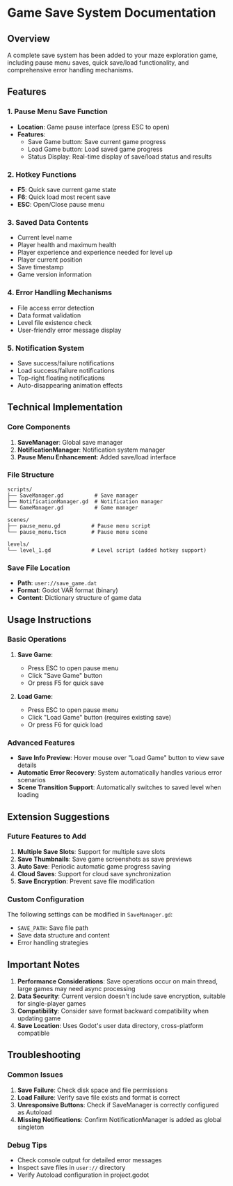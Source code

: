 # Game Save System Documentation

## Overview
A complete save system has been added to your maze exploration game, including pause menu saves, quick save/load functionality, and comprehensive error handling mechanisms.

## Features

### 1. Pause Menu Save Function
- **Location**: Game pause interface (press ESC to open)
- **Features**: 
  - Save Game button: Save current game progress
  - Load Game button: Load saved game progress
  - Status Display: Real-time display of save/load status and results

### 2. Hotkey Functions
- **F5**: Quick save current game state
- **F6**: Quick load most recent save
- **ESC**: Open/Close pause menu

### 3. Saved Data Contents
- Current level name
- Player health and maximum health
- Player experience and experience needed for level up
- Player current position
- Save timestamp
- Game version information

### 4. Error Handling Mechanisms
- File access error detection
- Data format validation
- Level file existence check
- User-friendly error message display

### 5. Notification System
- Save success/failure notifications
- Load success/failure notifications
- Top-right floating notifications
- Auto-disappearing animation effects

## Technical Implementation

### Core Components
1. **SaveManager**: Global save manager
2. **NotificationManager**: Notification system manager
3. **Pause Menu Enhancement**: Added save/load interface

### File Structure
```
scripts/
├── SaveManager.gd          # Save manager
├── NotificationManager.gd  # Notification manager
└── GameManager.gd          # Game manager

scenes/
├── pause_menu.gd          # Pause menu script
└── pause_menu.tscn        # Pause menu scene

levels/
└── level_1.gd             # Level script (added hotkey support)
```

### Save File Location
- **Path**: `user://save_game.dat`
- **Format**: Godot VAR format (binary)
- **Content**: Dictionary structure of game data

## Usage Instructions

### Basic Operations
1. **Save Game**: 
   - Press ESC to open pause menu
   - Click "Save Game" button
   - Or press F5 for quick save

2. **Load Game**:
   - Press ESC to open pause menu
   - Click "Load Game" button (requires existing save)
   - Or press F6 for quick load

### Advanced Features
- **Save Info Preview**: Hover mouse over "Load Game" button to view save details
- **Automatic Error Recovery**: System automatically handles various error scenarios
- **Scene Transition Support**: Automatically switches to saved level when loading

## Extension Suggestions

### Future Features to Add
1. **Multiple Save Slots**: Support for multiple save slots
2. **Save Thumbnails**: Save game screenshots as save previews
3. **Auto Save**: Periodic automatic game progress saving
4. **Cloud Saves**: Support for cloud save synchronization
5. **Save Encryption**: Prevent save file modification

### Custom Configuration
The following settings can be modified in `SaveManager.gd`:
- `SAVE_PATH`: Save file path
- Save data structure and content
- Error handling strategies

## Important Notes

1. **Performance Considerations**: Save operations occur on main thread, large games may need async processing
2. **Data Security**: Current version doesn't include save encryption, suitable for single-player games
3. **Compatibility**: Consider save format backward compatibility when updating game
4. **Save Location**: Uses Godot's user data directory, cross-platform compatible

## Troubleshooting

### Common Issues
1. **Save Failure**: Check disk space and file permissions
2. **Load Failure**: Verify save file exists and format is correct
3. **Unresponsive Buttons**: Check if SaveManager is correctly configured as Autoload
4. **Missing Notifications**: Confirm NotificationManager is added as global singleton

### Debug Tips
- Check console output for detailed error messages
- Inspect save files in `user://` directory
- Verify Autoload configuration in project.godot 